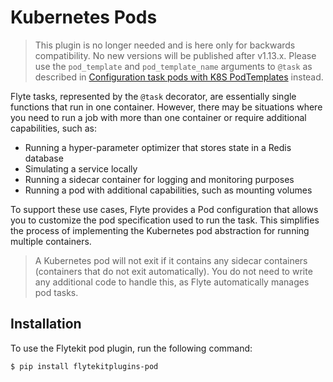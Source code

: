 # Kubernetes Pods

> This plugin is no longer needed and is here only for backwards compatibility.
> No new versions will be published after v1.13.x.
> Please use the `pod_template` and `pod_template_name` arguments to `@task` as described in
> [Configuration task pods with K8S PodTemplates](https://www.union.ai/docs/flyte/deployment/flyte-configuration/configuring-podtemplates/) instead.

Flyte tasks, represented by the `@task` decorator, are essentially single functions that run in one container.
However, there may be situations where you need to run a job with more than one container or require additional capabilities, such as:

- Running a hyper-parameter optimizer that stores state in a Redis database
- Simulating a service locally
- Running a sidecar container for logging and monitoring purposes
- Running a pod with additional capabilities, such as mounting volumes

To support these use cases, Flyte provides a Pod configuration that allows you to customize the pod specification used to run the task.
This simplifies the process of implementing the Kubernetes pod abstraction for running multiple containers.

> A Kubernetes pod will not exit if it contains any sidecar containers (containers that do not exit automatically).
> You do not need to write any additional code to handle this, as Flyte automatically manages pod tasks.

## Installation

To use the Flytekit pod plugin, run the following command:

```
$ pip install flytekitplugins-pod
```
